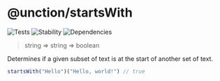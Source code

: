 # @unction/startsWith

![Tests][BADGE_TRAVIS]
![Stability][BADGE_STABILITY]
![Dependencies][BADGE_DEPENDENCY]

> string => string => boolean

Determines if a given subset of text is at the start of another set of text.

``` javascript
startsWith("Hello")("Hello, world!") // true
```

[BADGE_TRAVIS]: https://img.shields.io/travis/unctionjs/startsWith.svg?maxAge=2592000&style=flat-square
[BADGE_STABILITY]: https://img.shields.io/badge/stability-strong-green.svg?maxAge=2592000&style=flat-square
[BADGE_DEPENDENCY]: https://img.shields.io/david/unctionjs/startsWith.svg?maxAge=2592000&style=flat-square
